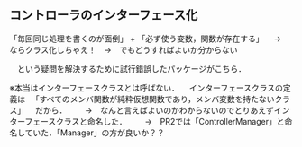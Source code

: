 ## コントローラのインターフェース化
「毎回同じ処理を書くのが面倒」 + 「必ず使う変数，関数が存在する」
　→　ならクラス化しちゃえ！　→　でもどうすればよいか分からない

　という疑問を解決するために試行錯誤したパッケージがこちら．

※本当はインターフェースクラスとは呼ばない．
　インターフェースクラスの定義は
　「すべてのメンバ関数が純粋仮想関数であり，メンバ変数を持たないクラス」
　だから．
　　→　なんと言えばよいのかわからないのでとりあえずインターフェースクラスと命名した．
　　→　PR2では「ControllerManager」と命名していた．「Manager」の方が良いか？？